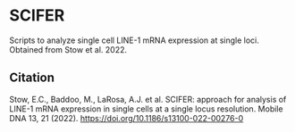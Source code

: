 # SCIFER

Scripts to analyze single cell LINE-1 mRNA expression at single loci. Obtained from Stow et al. 2022.

## Citation
Stow, E.C., Baddoo, M., LaRosa, A.J. et al. SCIFER: approach for analysis of LINE-1 mRNA expression in single cells at a single locus resolution. Mobile DNA 13, 21 (2022). https://doi.org/10.1186/s13100-022-00276-0
